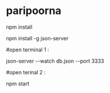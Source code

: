 # paripoorna

npm install 


npm install -g json-server

#open terminal 1 :

json-server --watch db.json --port 3333

#open terinal 2 :

npm start
